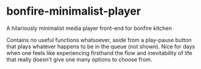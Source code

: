 # bonfire-minimalist-player
A hilariously minimalist media player front-end for bonfire kitchen

Contains no useful functions whatsoever, aside from a play-pause button that plays whatever happens to be in the queue (not shown). Nice for days when one feels like experiencing firsthand the flow and inevitability of life that really doesn't give one many options to choose from.
